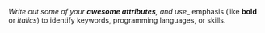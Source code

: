 _Write out some of your **awesome attributes**, and use__ emphasis (like __bold__ or *italics*) to identify keywords, programming languages, or skills. 
